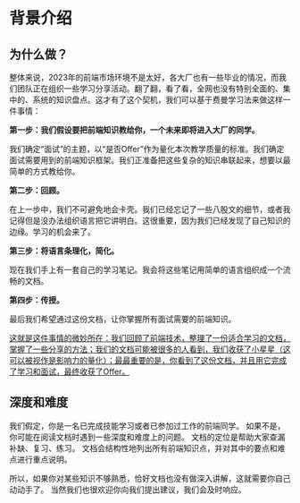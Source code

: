 # 背景介绍

## 为什么做？

整体来说，2023年的前端市场环境不是太好，各大厂也有一些毕业的情况，而我们团队正在组织一些学习分享活动。翻了翻，看了看，全网也没有特别全面的、集中的、系统的知识盘点。这才有了这个契机，我们可以基于费曼学习法来做这样一件事情：

**第一步：我们假设要把前端知识教给你，一个未来即将进入大厂的同学。**

我们确定“面试”的主题，以“是否Offer”作为量化本次教学质量的标准。我们确定面试需要用到的前端知识框架。我们正准备把这些复杂的知识串联起来，想要以最简单的方式教给你。

**第二步：回顾。**

在上一步中，我们不可避免地会卡壳。我们已经忘记了一些八股文的细节，或者我记得但是没办法组织语言把它讲明白。这很重要，因为我们已经发现了自己知识的边缘。学习的机会来了。

**第三步：将语言条理化，简化。**

现在我们手上有一套自己的学习笔记。我会将这些笔记用简单的语言组织成一个流畅的文档。

**第四步：传授。**

最后我们希望通过这份文档，让你掌握所有面试需要的前端知识。


<u>这就是这件事情的微妙所在：我们回顾了前端技术，整理了一份适合学习的文档，掌握了一些分享的方法；我们的文档可能被很多的人看到，我们收获了小星星（这可以被视作是影响力的量化）；最最重要的是，你看到了这份文档，并且用它完成了学习和面试，最终收获了Offer。</u>

## 深度和难度

我们假定，你是一名已完成技能学习或者已参加过工作的前端同学。
如果不是，你可能在阅读文档时遇到一些深度和难度上的问题。
文档的定位是帮助大家查漏补缺、复习、练习。
文档会结构性地列出所有前端知识点，并对其中的要点和难点进行重点说明。

所以，如果你对某些知识不够熟悉，恰好文档也没有做深入讲解，这就需要你自己动动手了。
当然我们也很欢迎你向我们提出建议，我们会及时响应。
